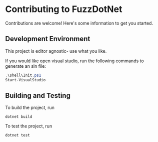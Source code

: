 # Contributing to FuzzDotNet

Contributions are welcome! Here's some information to get you started.

## Development Environment

This project is editor agnostic- use what you like.

If you would like open visual studio, run the following commands to generate an sln file:

```powershell
.\shell\Init.ps1
Start-VisualStudio
```

## Building and Testing

To build the project, run

```
dotnet build
```

To test the project, run

```
dotnet test
```